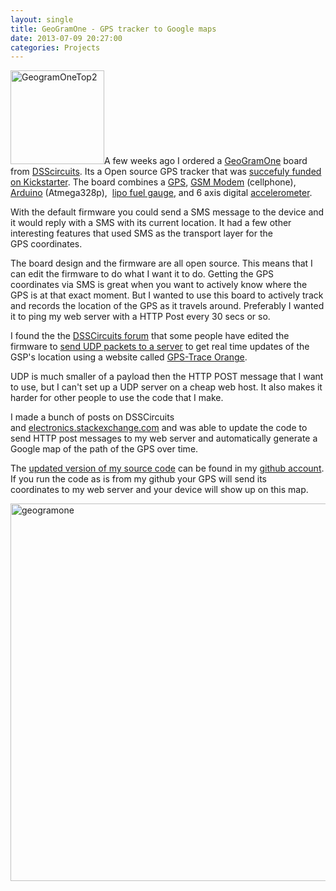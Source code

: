 ```yaml
---
layout: single
title: GeoGramOne - GPS tracker to Google maps
date: 2013-07-09 20:27:00
categories: Projects
---
```

<a href="/public/uploads/2013/07/GeogramOneTop2.jpg"><img class="size-thumbnail wp-image-3438 alignright" alt="GeogramOneTop2" src="/public/uploads/2013/07/GeogramOneTop2-150x150.jpg" width="150" height="150" /></a>A few weeks ago I ordered a <a href="http://dsscircuits.com/geogram-one.html">GeoGramOne</a> board from <a href="http://dsscircuits.com">DSScircuits</a>. Its a Open source GPS tracker that was <a href="http://www.kickstarter.com/projects/dsscircuits/open-source-tracking-device">succefuly funded on Kickstarter</a>. The board combines a <a href="http://en.wikipedia.org/wiki/Global_Positioning_System">GPS</a>, <a href="https://en.wikipedia.org/wiki/GSM">GSM Modem</a> (cellphone), <a href="http://www.arduino.cc/">Arduino</a> (Atmega328p),  <a href="https://www.sparkfun.com/products/10617">lipo fuel gauge</a>, and 6 axis digital <a href="http://en.wikipedia.org/wiki/Accelerometer">accelerometer</a>.

With the default firmware you could send a SMS message to the device and it would reply with a SMS with its current location. It had a few other interesting features that used SMS as the transport layer for the GPS coordinates.

The board design and the firmware are all open source. This means that I can edit the firmware to do what I want it to do. Getting the GPS coordinates via SMS is great when you want to actively know where the GPS is at that exact moment. But I wanted to use this board to actively track and records the location of the GPS as it travels around. Preferably I wanted it to ping my web server with a HTTP Post every 30 secs or so.

I found the the <a href="http://www.dsscircuits.com/forum/">DSSCircuits forum</a> that some people have edited the firmware to <a href="http://www.dsscircuits.com/forum/index.php/topic,62.0.html">send UDP packets to a server</a> to get real time updates of the GSP's location using a website called <a href="http://gps-trace.com/">GPS-Trace Orange</a>.

UDP is much smaller of a payload then the HTTP POST message that I want to use, but I can't set up a UDP server on a cheap web host. It also makes it harder for other people to use the code that I make.

I made a bunch of posts on DSSCircuits and <a href="http://electronics.stackexchange.com/">electronics.stackexchange.com</a> and was able to update the code to send HTTP post messages to my web server and automatically generate a Google map of the path of the GPS over time.

The <a href="https://github.com/funvill/GeogramONE">updated version of my source code</a> can be found in my <a href="https://github.com/funvill/">github account</a>. If you run the code as is from my github your GPS will send its coordinates to my web server and your device will show up on this map.

<a href="/public/uploads/2013/07/geogramone.png"><img class="alignnone size-full wp-image-3441" alt="geogramone" src="/public/uploads/2013/07/geogramone.png" width="924" height="604" /></a>

&nbsp;
